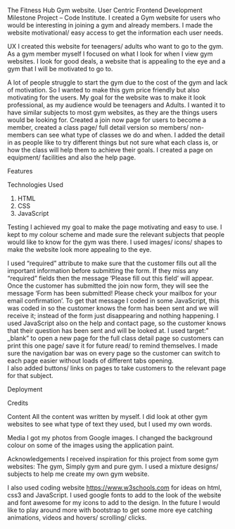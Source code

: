  The Fitness Hub Gym website.
User Centric Frontend Development Milestone Project – Code Institute. 
I created a Gym website for users who would be interesting in joining a gym and already members. I made the website motivational/ easy access to get the information each user needs. 

UX
I created this website for teenagers/ adults who want to go to the gym. As a gym member myself I focused on what I look for when I view gym websites. I look for good deals, a website that is appealing to the eye and a gym that I will be motivated to go to. 

A lot of people struggle to start the gym due to the cost of the gym and lack of motivation. So I wanted to make this gym price friendly but also motivating for the users. 
My goal for the website was to make it look professional, as my audience would be teenagers and Adults. I wanted it to have similar subjects to most gym websites, as they are the things users would be looking for. Created a join now page for users to become a member, created a class page/ full detail version so members/ non-members can see what type of classes we do and when. I added the detail in as people like to try different things but not sure what each class is, or how the class will help them to achieve their goals. I created a page on equipment/ facilities and also the help page. 


Features



Technologies Used 
1.	HTML 
2.	CSS
3.	JavaScript

Testing 
 I achieved my goal to make the page motivating and easy to use. I kept to my colour scheme and made sure the relevant subjects that people would like to know for the gym was there. I used images/ icons/ shapes to make the website look more appealing to the eye. 

I used “required” attribute to make sure that the customer fills out all the important information before submitting the form. If they miss any “required” fields then the message ‘Please fill out this field’ will appear. Once the customer has submitted the join now form, they will see the message ‘Form has been submitted! Please check your mailbox for your email confirmation’. To get that message I coded in some JavaScript, this was coded in so the customer knows the form has been sent and we will receive it; instead of the form just disappearing and nothing happening. I used JavaScript also on the help and contact page, so the customer knows that their question has been sent and will be looked at. 
I used target:” _blank” to open a new page for the full class detail page so customers can print this one page/ save it for future read/ to remind themselves. 
I made sure the navigation bar was on every page so the customer can switch to each page easier without loads of different tabs opening.  
I also added buttons/ links on pages to take customers to the relevant page for that subject. 

Deployment 

Credits 

Content
All the content was written by myself. I did look at other gym websites to see what type of text they used, but I used my own words. 


Media
I got my photos from Google images. I changed the background colour on some of the images using the application paint. 

Acknowledgements
I received inspiration for this project from some gym websites: The gym, Simply gym and pure gym. I used a mixture designs/ subjects to help me create my own gym website. 

I also used coding website https://www.w3schools.com for ideas on html, css3 and JavaScript. 
I used google fonts to add to the look of the website and font awesome for my icons to add to the design. 
In the future I would like to play around more with bootstrap to get some more eye catching animations, videos and hovers/ scrolling/ clicks. 

